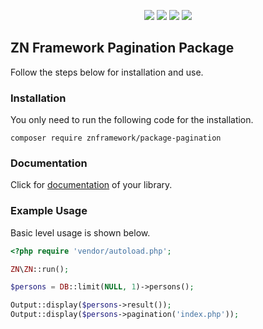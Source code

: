 <p align="center">
<a href="https://packagist.org/packages/znframework/package-pagination" rel="nofollow">
	<img src="https://img.shields.io/packagist/dt/znframework/package-pagination?style=flat-square" style="max-width:100%;"></a>
<a href="//packagist.org/packages/znframework/package-pagination" rel="nofollow">
	<img src="https://img.shields.io/github/v/release/znframework/package-pagination?style=flat-square&color=00BFFF" style="max-width:100%;"></a>
<a href="//packagist.org/packages/znframework/package-pagination" rel="nofollow">
	<img src="https://img.shields.io/github/release-date/znframework/package-pagination?style=flat-square" style="max-width:100%;"></a>
<a href="//packagist.org/packages/znframework/package-pagination" rel="nofollow">
	<img src="https://img.shields.io/github/license/znframework/package-pagination?style=flat-square" style="max-width:100%;"></a>
</p>

<h2>ZN Framework Pagination Package</h2>
<p>
Follow the steps below for installation and use.
</p>

<h3>Installation</h3>
<p>
You only need to run the following code for the installation.
</p>

```
composer require znframework/package-pagination
```

<h3>Documentation</h3>
<p>
Click for <a href="https://docs.znframework.com/gorunum-nesneleri/sayfalama-kutuphanesi">documentation</a> of your library.
</p>

<h3>Example Usage</h3>
<p>
Basic level usage is shown below.
</p>

```php
<?php require 'vendor/autoload.php';

ZN\ZN::run();

$persons = DB::limit(NULL, 1)->persons();

Output::display($persons->result());
Output::display($persons->pagination('index.php'));
```
